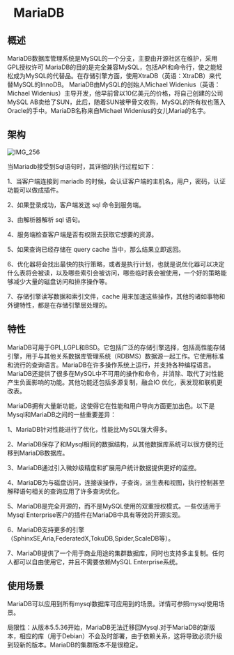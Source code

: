 # ` `**MariaDB**
## **概述**
MariaDB数据库管理系统是MySQL的一个分支，主要由开源社区在维护，采用GPL授权许可 MariaDB的目的是完全兼容MySQL，包括API和命令行，使之能轻松成为MySQL的代替品。在存储引擎方面，使用XtraDB（英语：XtraDB）来代替MySQL的InnoDB。 MariaDB由MySQL的创始人Michael Widenius（英语：Michael Widenius）主导开发，他早前曾以10亿美元的价格，将自己创建的公司MySQL AB卖给了SUN，此后，随着SUN被甲骨文收购，MySQL的所有权也落入Oracle的手中。MariaDB名称来自Michael Widenius的女儿Maria的名字。
## **架构**
![IMG\_256](/images/guanxixing/Aspose.Words.a10c56e4-d776-45a2-8e4d-e512eb974108.018.png)

当Mariadb接受到Sql语句时，其详细的执行过程如下：

1、当客户端连接到 mariadb 的时候，会认证客户端的主机名，用户，密码，认证功能可以做成插件。

2、如果登录成功，客户端发送 sql 命令到服务端。

3、由解析器解析 sql 语句。

4、服务端检查客户端是否有权限去获取它想要的资源。

5、如果查询已经存储在 query cache 当中，那么结果立即返回。

6、优化器将会找出最快的执行策略，或者是执行计划，也就是说优化器可以决定什么表将会被读，以及哪些索引会被访问，哪些临时表会被使用，一个好的策略能够减少大量的磁盘访问和排序操作等。

7、存储引擎读写数据和索引文件，cache 用来加速这些操作，其他的诸如事物和外键特性，都是在存储引擎层处理的。
## **特性**
MariaDB可用于GPL,LGPL和BSD。它包括广泛的存储引擎选择，包括高性能存储引擎，用于与其他关系数据库管理系统（RDBMS）数据源一起工作。它使用标准和流行的查询语言。MariaDB在许多操作系统上运行，并支持各种编程语言。MariaDB还提供了很多在MySQL中不可用的操作和命令，并消除、取代了对性能产生负面影响的功能。其他功能还包括多源复制，融合IO 优化，表发现和联机更改表。

MariaDB拥有大量新功能，这使得它在性能和用户导向方面更加出色。以下是Mysql和MariaDB之间的一些重要差异：

1、MariaDB针对性能进行了优化，性能比MySQL强大得多。

2、MariaDB保存了和Mysql相同的数据结构，从其他数据库系统可以很方便的迁移到MariaDB数据库。

3、MariaDB通过引入微妙级精度和扩展用户统计数据提供更好的监控。

4、MariaDB为与磁盘访问，连接诶操作，子查询，派生表和视图，执行控制甚至解释语句相关的查询应用了许多查询优化。

5、MariaDB是完全开源的，而不是MySQL使用的双重授权模式。一些仅适用于Mysql Enterprise客户的插件在MariaDB中具有等效的开源实现。

6、MariaDB支持更多的引擎（SphinxSE,Aria,FederatedX,TokuDB,Spider,ScaleDB等）。

7、MariaDB提供了一个用于商业用途的集群数据库，同时也支持多主复制。任何人都可以自由使用它，并且不需要依赖MySQL Enterprise系统。
## **使用场景**
MariaDB可以应用到所有mysql数据库可应用到的场景。详情可参照mysql使用场景。

局限性：从版本5.5.36开始，MariaDB无法迁移回Mysql.对于MariaDB的新版本，相应的库（用于Debian）不会及时部署，由于依赖关系，这将导致必须升级到较新的版本。MariaDB的集群版本不是很稳定。
